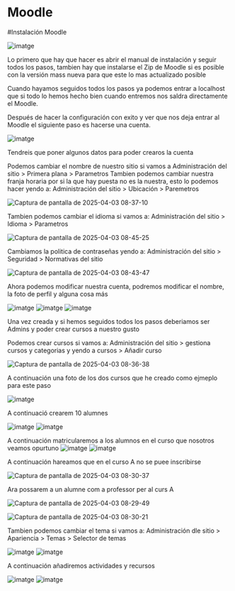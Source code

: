 # Moodle

#Instalación Moodle

![imatge](https://github.com/user-attachments/assets/4f333ac9-0805-4789-ac30-aad6364f5624)

Lo primero que hay que hacer es abrir el manual de instalación y seguir todos los pasos, tambien hay que instalarse el Zip de Moodle si es posible con la versión mass nueva para que este lo mas actualizado posible

Cuando hayamos seguidos todos los pasos ya podemos entrar a localhost que si todo lo hemos hecho bien cuando entremos nos saldra directamente el Moodle.

Después de hacer la configuración con exito y ver que nos deja entrar al Moodle el siguiente paso es hacerse una cuenta.

![imatge](https://github.com/user-attachments/assets/74207d0b-325c-4a25-85c9-2e95ea460ef8)

Tendreis que poner algunos datos para poder crearos la cuenta

Podemos cambiar el nombre de nuestro sitio si vamos a Administración del sitio > Primera plana > Parametros
Tambien podemos cambiar nuestra franja horaria por si la que hay puesta no es la nuestra, esto lo podemos hacer yendo a: Administración del sitio > Ubicación > Paremetros

![Captura de pantalla de 2025-04-03 08-37-10](https://github.com/user-attachments/assets/8b56b3da-6821-4852-b161-7df4d2f9c597)

Tambien podemos cambiar el idioma si vamos a: Administración del sitio > Idioma > Parametros

![Captura de pantalla de 2025-04-03 08-45-25](https://github.com/user-attachments/assets/4ed01dcf-a6a1-4756-a62c-4bd0e00548aa)

Cambiamos la politica de contraseñas yendo a: Administración del sitio > Seguridad > Normativas del sitio

 ![Captura de pantalla de 2025-04-03 08-43-47](https://github.com/user-attachments/assets/57d128f1-a42f-4fe9-a754-bae08a313c40)

Ahora podemos modificar nuestra cuenta, podremos modificar el nombre, la foto de perfil y alguna cosa más

![imatge](https://github.com/user-attachments/assets/64fa28cc-8470-4dc6-92af-7c7c9d4265c8)
![imatge](https://github.com/user-attachments/assets/01c637f9-9400-43b1-9e06-e770e215d282)
![imatge](https://github.com/user-attachments/assets/a4cd54b7-5cb6-403f-be86-f869f1934944)


Una vez creada y si hemos seguidos todos los pasos deberiamos ser Admins y poder crear cursos a nuestro gusto

Podemos crear cursos si vamos a: Administración del sitio > gestiona cursos y categorias y yendo a cursos > Añadir curso

![Captura de pantalla de 2025-04-03 08-36-38](https://github.com/user-attachments/assets/ce942d89-040b-4e1f-87c1-e47b1d4589c1)

A continuación una foto de los dos cursos que he creado como ejmeplo para este paso

![imatge](https://github.com/user-attachments/assets/818a6e8d-298b-4655-b831-c4ea06831f58)

A continuació crearem 10 alumnes

![imatge](https://github.com/user-attachments/assets/b50027ef-4bb7-4830-b374-a904799bc640)
![imatge](https://github.com/user-attachments/assets/61966638-8597-474c-965f-f73a64d53c39)

A continuación matricularemos a los alumnos en el curso que nosotros veamos opurtuno
![imatge](https://github.com/user-attachments/assets/9ab11b74-ec8c-4236-aca6-e0302f6593ee)
![imatge](https://github.com/user-attachments/assets/f53aa735-f443-41ff-bfea-09811d8b8c9e)

A continuación hareamos que en el curso A no se puee inscribirse

![Captura de pantalla de 2025-04-03 08-30-37](https://github.com/user-attachments/assets/2e4dc398-2703-491f-9e29-41459c988d95)

Ara possarem a un alumne com a professor per al curs A

![Captura de pantalla de 2025-04-03 08-29-49](https://github.com/user-attachments/assets/6969eaec-e09d-46f2-90fb-6003306a3748)

![Captura de pantalla de 2025-04-03 08-30-21](https://github.com/user-attachments/assets/9745f5ec-59a8-4a1a-838a-c9081b67bde8)

Tambien podemos cambiar el tema si vamos a: Administración dle sitio > Apariencia > Temas > Selector de temas 

![imatge](https://github.com/user-attachments/assets/6816b5d1-2286-4fc0-9399-06ab246dfc1f)
![imatge](https://github.com/user-attachments/assets/79802d17-f87a-4752-aeda-fe5bf3086a4a)

A continuación añadiremos actividades y recursos 

![imatge](https://github.com/user-attachments/assets/eb7854f6-3172-4a5a-a691-2eabcaa1a487)
![imatge](https://github.com/user-attachments/assets/5f3ca78d-06f3-4195-877b-678f3a809b66)




